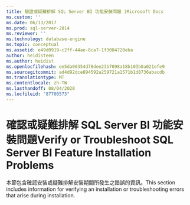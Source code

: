 ```yaml
---
title: 驗證或疑難排解 SQL Server BI 功能安裝問題 |Microsoft Docs
ms.custom: ''
ms.date: 06/13/2017
ms.prod: sql-server-2014
ms.reviewer: ''
ms.technology: database-engine
ms.topic: conceptual
ms.assetid: e49d0919-c2ff-44ae-8ca7-1f3084720eba
author: heidisteen
ms.author: heidist
ms.openlocfilehash: ee5da00354d78dee23b7098a18b103b0a021efe9
ms.sourcegitcommit: ad4d92dce894592a259721a1571b1d8736abacdb
ms.translationtype: MT
ms.contentlocale: zh-TW
ms.lasthandoff: 08/04/2020
ms.locfileid: "87700573"
---
```

# <a name="verify-or-troubleshoot-sql-server-bi-feature-installation-problems"></a><span data-ttu-id="3ed80-102">確認或疑難排解 SQL Server BI 功能安裝問題</span><span class="sxs-lookup"><span data-stu-id="3ed80-102">Verify or Troubleshoot SQL Server BI Feature Installation Problems</span></span>
  <span data-ttu-id="3ed80-103">本節包含確認安裝或疑難排解安裝期間所發生之錯誤的資訊。</span><span class="sxs-lookup"><span data-stu-id="3ed80-103">This section includes information for verifying an installation or troubleshooting errors that arise during installation.</span></span>  
  
  
